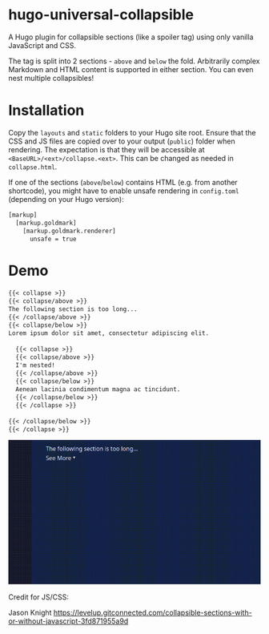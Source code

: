 # hugo-universal-collapsible
A Hugo plugin for collapsible sections (like a spoiler tag) using only vanilla JavaScript and CSS.

The tag is split into 2 sections - `above` and `below` the fold.
Arbitrarily complex Markdown and HTML content is supported in either section. You can even nest multiple collapsibles!

# Installation
Copy the `layouts` and `static` folders to your Hugo site root. Ensure that the CSS and JS files are copied over to your output (`public`) folder when rendering. The expectation is that they will be accessible at `<BaseURL>/<ext>/collapse.<ext>`. This can be changed as needed in `collapse.html`.

If one of the sections (`above`/`below`) contains HTML (e.g. from another shortcode), you might have to enable unsafe rendering in `config.toml` (depending on your Hugo version):

```
[markup]
  [markup.goldmark]
    [markup.goldmark.renderer]
      unsafe = true
```

# Demo

```
{{< collapse >}}
{{< collapse/above >}}
The following section is too long...
{{< /collapse/above >}}
{{< collapse/below >}}
Lorem ipsum dolor sit amet, consectetur adipiscing elit.

  {{< collapse >}}
  {{< collapse/above >}}
  I'm nested!
  {{< /collapse/above >}}
  {{< collapse/below >}}
  Aenean lacinia condimentum magna ac tincidunt.
  {{< /collapse/below >}}
  {{< /collapse >}}

{{< /collapse/below >}}
{{< /collapse >}}
```

![demo](demo/demo.gif)

Credit for JS/CSS:

Jason Knight
https://levelup.gitconnected.com/collapsible-sections-with-or-without-javascript-3fd871955a9d
